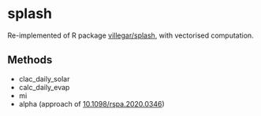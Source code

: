 # splash

Re-implemented of R package [villegar/splash](https://github.com/villegar/splash/), with vectorised computation.

## Methods

- clac_daily_solar
- calc_daily_evap
- mi
- alpha (approach of [10.1098/rspa.2020.0346](https://doi.org/10.1098/rspa.2020.0346))
